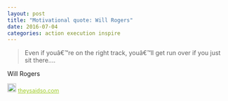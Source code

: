 ```yaml
---
layout: post
title: "Motivational quote: Will Rogers"
date: 2016-07-04
categories: action execution inspire
---
```

> Even if youâ€™re on the right track, youâ€™ll get run over if you just sit there....

Will Rogers

<span style="z-index:50;font-size:0.9em;"><img src="https://theysaidso.com/branding/theysaidso.png" height="20" width="20" alt="theysaidso.com"/><a href="https://theysaidso.com" title="Powered by quotes from theysaidso.com" style="color: #9fcc25; margin-left: 4px; vertical-align: middle;">theysaidso.com</a></span>
